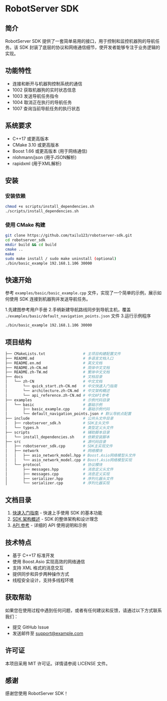 # RobotServer SDK

## 简介

RobotServer SDK 提供了一套简单易用的接口，用于控制和监控机器狗的导航任务。该 SDK 封装了底层的协议和网络通信细节，使开发者能够专注于业务逻辑的实现。

## 功能特性

- 连接和断开与机器狗控制系统的通信
- 1002 获取机器狗的实时状态信息
- 1003 发送导航任务指令
- 1004 取消正在执行的导航任务
- 1007 查询当前导航任务的执行状态

## 系统要求

- C++17 或更高版本
- CMake 3.10 或更高版本
- Boost 1.66 或更高版本 (用于网络通信)
- nlohmann/json (用于JSON解析)
- rapidxml (用于XML解析)

## 安装

### 安装依赖

```bash
chmod +x scripts/install_dependencies.sh
./scripts/install_dependencies.sh
```

### 使用 CMake 构建

```bash
git clone https://github.com/tailu123/robotserver-sdk.git
cd robotserver_sdk
mkdir build && cd build
cmake ..
make
sudo make install / sudo make uninstall (optional)
./bin/basic_example 192.168.1.106 30000
```

## 快速开始

参考 `examples/basic/basic_example.cpp` 文件，实现了一个简单的示例，展示如何使用 SDK 连接到机器狗并发送导航任务。

1.先建图参考用户手册
2.手柄新建导航路线同步到导航主机，覆盖 `./examples/basic/default_navigation_points.json` 文件
3.运行示例程序

```bash
./bin/basic_example 192.168.1.106 30000
```

## 项目结构

```bash
├── CMakeLists.txt                 # 主项目构建配置文件
├── README.md                      # 多语言文档入口
├── README.en.md                   # 英文文档
├── README.zh-CN.md                # 简体中文文档
├── README.zh-TW.md                # 繁体中文文档
├── docs                           # 文档目录
│   └── zh-CN                      # 中文文档
│       └── quick_start.zh-CN.md   # 中文快速入门指南
│       └── architecture.zh-CN.md  # 中文架构概述
│       └── api_reference.zh-CN.md # 中文API参考
├── examples                       # 示例代码目录
│   └── basic                      # 基础示例
│       ├── basic_example.cpp      # 基础示例代码
│       └── default_navigation_points.json # 默认导航点配置
├── include                        # 公共头文件目录
│   ├── robotserver_sdk.h          # SDK主头文件
│   └── types.h                    # 类型定义头文件
├── scripts                        # 辅助脚本目录
│   └── install_dependencies.sh    # 依赖安装脚本
├── src                            # 源代码目录
│   ├── robotserver_sdk.cpp        # SDK主实现文件
│   ├── network                    # 网络模块
│   │   ├── asio_network_model.hpp # Boost.Asio网络模型头文件
│   │   └── asio_network_model.cpp # Boost.Asio网络模型实现
│   └── protocol                   # 协议模块
│       ├── messages.hpp           # 消息定义头文件
│       ├── messages.cpp           # 消息定义实现
│       ├── serializer.hpp         # 序列化器头文件
│       └── serializer.cpp         # 序列化器实现
```

## 文档目录

1. [快速入门指南](docs/zh-CN/quick_start.zh-CN.md) - 快速上手使用 SDK 的基本功能
2. [SDK 架构概述](docs/zh-CN/architecture.zh-CN.md) - SDK 的整体架构和设计理念
3. [API 参考](docs/zh-CN/api_reference.zh-CN.md) - 详细的 API 使用说明和示例

## 技术特点

- 基于 C++17 标准开发
- 使用 Boost.Asio 实现高效的网络通信
- 支持 XML 格式的消息交互
- 提供同步和异步两种操作方式
- 线程安全设计，支持多线程环境

## 获取帮助

如果您在使用过程中遇到任何问题，或者有任何建议和反馈，请通过以下方式联系我们：

- 提交 GitHub Issue
- 发送邮件至 support@example.com

## 许可证

本项目采用 MIT 许可证。详情请参阅 LICENSE 文件。

## 感谢

感谢您使用 RobotServer SDK！
